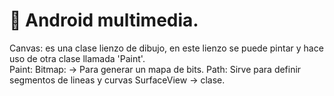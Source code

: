 # 📌 Android multimedia.

Canvas: es una clase lienzo de dibujo, en este lienzo se puede pintar  y hace uso de otra clase llamada 'Paint'.  
Paint:
Bitmap: -> Para generar un mapa de bits.
Path: Sirve para definir segmentos de lineas y curvas
SurfaceView -> clase.
